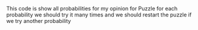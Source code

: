 This code is show all probabilities for my opinion for Puzzle
for each probability we should try it many times and we should restart the puzzle if we try another probability

